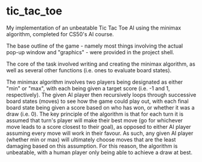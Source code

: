 # tic_tac_toe
My implementation of an unbeatable Tic Tac Toe AI using the minimax algorithm, completed for CS50's AI course.

The base outline of the game - namely most things involving the actual pop-up window and "graphics" - were provided in the project shell.

The core of the task involved writing and creating the minimax algorithm, as well as several other functions (i.e. ones to evaluate board states).

The minimax algorithm involves two players being designated as either "min" or "max", with each being given a target score (i.e. -1 and 1, respectively). 
The given AI player then recursively loops through successive board states (moves) to see how the game could play out, with each final board state being
given a score based on who has won, or whether it was a draw (i.e. 0). The key principle of the algorithm is that for each turn it is 
assumed that turn's player will make their best move (go for whichever move leads to a score closest to their goal), as opposed to either AI player
assuming every move will work in their favour. As such, any given AI player (whether min or max) will ultimately choose moves that are the least damaging
based on this assumption. For this reason, the algorithm is unbeatable, with a human player only being able to achieve a draw at best.

